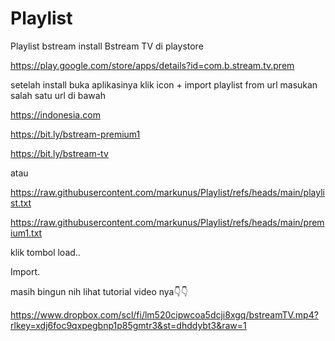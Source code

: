 # Playlist
Playlist bstream
install Bstream TV di playstore

https://play.google.com/store/apps/details?id=com.b.stream.tv.prem

setelah install buka aplikasinya 
klik icon +
import playlist from url
masukan salah satu url di bawah

https://indonesia.com

https://bit.ly/bstream-premium1

https://bit.ly/bstream-tv

atau

https://raw.githubusercontent.com/markunus/Playlist/refs/heads/main/playlist.txt

https://raw.githubusercontent.com/markunus/Playlist/refs/heads/main/premium1.txt

klik tombol load..

Import.

masih bingun nih lihat tutorial video nya👇👇

https://www.dropbox.com/scl/fi/lm520cipwcoa5dcji8xgq/bstreamTV.mp4?rlkey=xdj6foc9qxpegbnp1p85gmtr3&st=dhddybt3&raw=1
